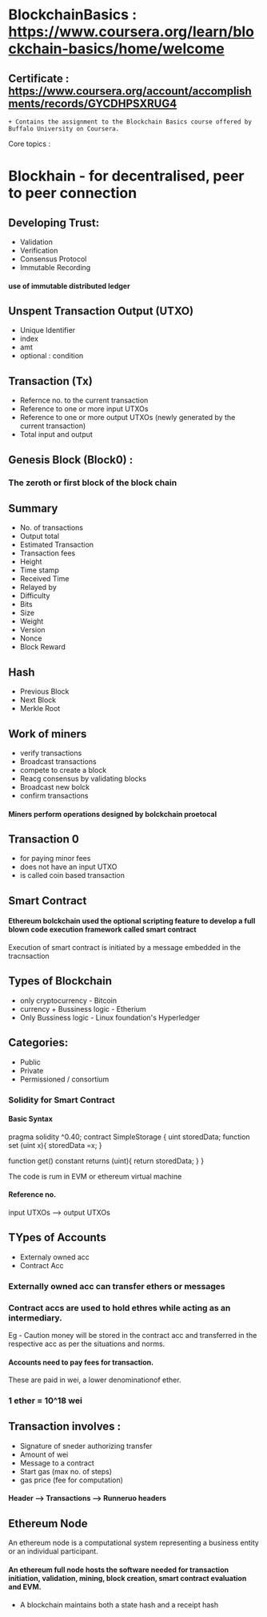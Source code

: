 # BlockchainBasics : https://www.coursera.org/learn/blockchain-basics/home/welcome
## Certificate : https://www.coursera.org/account/accomplishments/records/GYCDHPSXRUG4 
```
+ Contains the assignment to the Blockchain Basics course offered by Buffalo University on Coursera.
```
Core topics :
# Blockhain - for decentralised, peer to peer connection
## Developing Trust:
* Validation
* Verification
* Consensus Protocol
* Immutable Recording
#### use of immutable distributed ledger
## Unspent Transaction Output (UTXO)
* Unique Identifier
* index
* amt
* optional : condition
## Transaction (Tx) 
* Refernce no. to the current transaction
* Reference to one or more input UTXOs
* Reference to one or more output UTXOs  (newly generated by the current transaction)
* Total input and output
## Genesis Block (Block0) : 
### The zeroth or first block of the block chain  
## Summary
* No. of transactions
* Output total
* Estimated Transaction
* Transaction fees
* Height
* Time stamp
* Received Time
* Relayed by
* Difficulty
* Bits
* Size
* Weight
* Version
* Nonce
* Block Reward
## Hash
* Previous Block
* Next Block
* Merkle Root
## Work of miners
* verify transactions
* Broadcast transactions
* compete to create a block
* Reacg consensus by validating blocks
* Broadcast new bolck
* confirm transactions
#### Miners perform operations designed by bolckchain proetocal

## Transaction 0
* for paying minor fees
* does not have an input UTXO
* is called coin based transaction

## Smart Contract
#### Ethereum bolckchain used the optional scripting feature to develop a full blown code execution framework called smart contract
Execution of smart contract is initiated by a message embedded in the tracnsaction

## Types of Blockchain
* only cryptocurrency - Bitcoin
* currency + Bussiness logic - Etherium
* Only Bussiness logic - Linux foundation's Hyperledger

## Categories:
* Public
* Private
* Permissioned / consortium

### Solidity for Smart Contract
#### Basic Syntax
pragma solidity ^0.40;
contract SimpleStorage {
 uint storedData;
 function set (uint x){
  storedData =x;
  }
  
  function get() constant returns (uint){
  return storedData;
  }
  }
  
  The code is rum in EVM or ethereum virtual machine
  
  #### Reference no.
  input UTXOs --> output UTXOs
  
 ## TYpes of Accounts
 * Externaly owned acc
 * Contract Acc
 
 ### Externally owned acc can transfer ethers or messages
 ### Contract accs are used to hold ethres while acting as an intermediary. 
 Eg - Caution money will be stored in the contract acc and transferred in the respective acc as per the situations and norms.
 
 #### Accounts need to pay fees for transaction. 
 These are paid in wei, a lower denominationof ether.
 
 ### 1 ether = 10^18 wei
 
 ## Transaction involves :
 * Signature of sneder authorizing transfer
 * Amount of wei
 * Message to a contract
 * Start gas (max no. of steps)
 * gas price (fee for computation)
 #### Header --> Transactions --> Runneruo headers
 
 ## Ethereum Node
 An ethereum node is a computational system representing a business entity or an individual participant.
 #### An ethereum full node hosts the software needed for transaction initiation, validation, mining, block creation, smart contract evaluation and EVM.
 + A blockchain maintains both a state hash and a receipt hash
 
 

 
 
              
